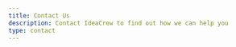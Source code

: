 ```yaml
---
title: Contact Us
description: Contact IdeaCrew to find out how we can help you
type: contact
---
```

